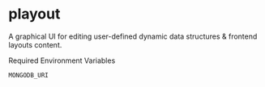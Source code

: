 # playout

A graphical UI for editing user-defined dynamic data structures &amp; frontend layouts content.

Required Environment Variables

```
MONGODB_URI
```
